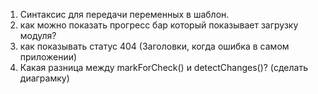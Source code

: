1. Синтаксис для передачи переменных в шаблон.
2. как можно показать прогресс бар который показывает загрузку модуля?
3. как показывать статус 404 (Заголовки, когда ошибка в самом приложении)
4. Какая разница между markForCheck() и detectChanges()? (сделать диаграмку)